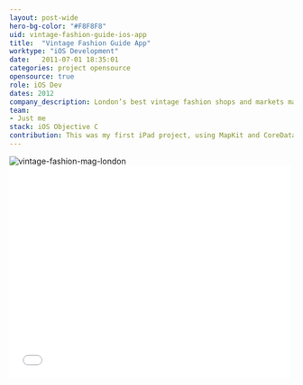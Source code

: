 ```yaml
---
layout: post-wide
hero-bg-color: "#F8F8F8"
uid: vintage-fashion-guide-ios-app
title:  "Vintage Fashion Guide App"
worktype: "iOS Development"
date:   2011-07-01 18:35:01
categories: project opensource
opensource: true
role: iOS Dev
dates: 2012
company_description: London’s best vintage fashion shops and markets mapped in this interactive magazine.
team:
- Just me
stack: iOS Objective C
contribution: This was my first iPad project, using MapKit and CoreData.  Planned to expand to NYC, Melbourne and add push marketing campaign.
---
```


<div class="showcase">
	<img src="{{ site.baseurl }}/img/vintage-fashion-guide-ios-app/vintage-fashion-mag-london.jpg" alt="vintage-fashion-mag-london">
  <br/>
  <div class="videoWrapper">
    <iframe src="//player.vimeo.com/video/28765397" width="500" height="375" frameborder="0"> </iframe>
  </div>
</div>

